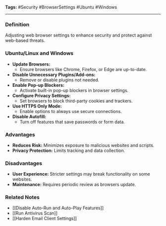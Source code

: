 **Tags:** #Security #BrowserSettings #Ubuntu #Windows

---

### **Definition**

Adjusting web browser settings to enhance security and protect against web-based threats.

### **Ubuntu/Linux and Windows**

- **Update Browsers:**
    - Ensure browsers like Chrome, Firefox, or Edge are up-to-date.
- **Disable Unnecessary Plugins/Add-ons:**
    - Remove or disable plugins not needed.
- **Enable Pop-up Blockers:**
    - Activate built-in pop-up blockers in browser settings.
- **Configure Privacy Settings:**
    - Set browsers to block third-party cookies and trackers.
- **Use HTTPS Only Mode:**
    - Enable options to always use secure connections.
- **Disable Autofill:**
    - Turn off features that save passwords or form data.

### **Advantages**

- **Reduces Risk:** Minimizes exposure to malicious websites and scripts.
- **Privacy Protection:** Limits tracking and data collection.

### **Disadvantages**

- **User Experience:** Stricter settings may break functionality on some websites.
- **Maintenance:** Requires periodic review as browsers update.

### **Related Notes**

- [[Disable Auto-Run and Auto-Play Features]]
- [[Run Antivirus Scan]]
- [[Harden Email Client Settings]]